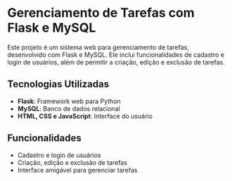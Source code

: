 # Gerenciamento de Tarefas com Flask e MySQL

Este projeto é um sistema web para gerenciamento de tarefas, desenvolvido com Flask e MySQL. Ele inclui funcionalidades de cadastro e login de usuários, além de permitir a criação, edição e exclusão de tarefas.

## Tecnologias Utilizadas

- **Flask**: Framework web para Python
- **MySQL**: Banco de dados relacional
- **HTML, CSS e JavaScript**: Interface do usuário

## Funcionalidades

- Cadastro e login de usuários
- Criação, edição e exclusão de tarefas
- Interface amigável para gerenciar tarefas




